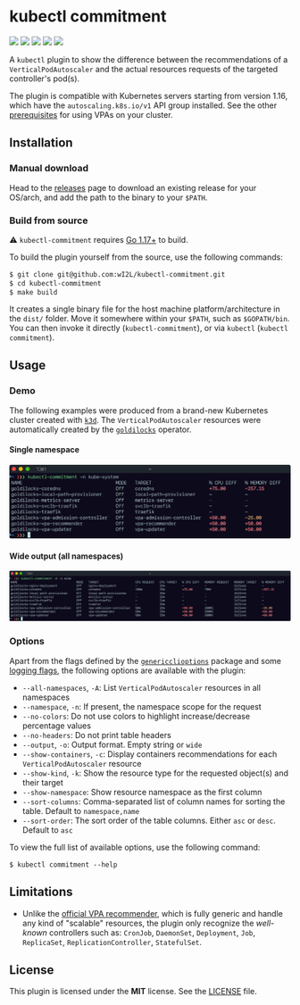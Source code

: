 # kubectl commitment

<p align="left">
    <a href="https://github.com/wI2L/kubectl-commitment/actions"><img src="https://github.com/wI2L/kubectl-commitment/workflows/ci/badge.svg"></a>
    <a href="https://goreportcard.com/report/github.com/wI2L/kubectl-commitment"><img src="https://goreportcard.com/badge/github.com/wI2L/kubectl-commitment"></a>
    <a href="https://github.com/wI2L/kubectl-commitment/releases"><img src="https://img.shields.io/github/v/tag/wI2L/kubectl-commitment?color=blueviolet&label=release&sort=semver"></a>
    <img src="https://codecov.io/gh/wI2L/kubectl-commitment/branch/master/graph/badge.svg?token=UTD8CW2ZS2"/>
    <a href="LICENSE"><img src="https://img.shields.io/badge/License-MIT-blue.svg"></a>
</p>

A `kubectl` plugin to show the difference between the recommendations of a `VerticalPodAutoscaler` and the actual resources requests of the targeted controller's pod(s).

The plugin is compatible with Kubernetes servers starting from version 1.16, which have the `autoscaling.k8s.io/v1` API group installed. See the other [prerequisites](https://github.com/kubernetes/autoscaler/tree/master/vertical-pod-autoscaler#prerequisites) for using VPAs on your cluster.

## Installation

### Manual download

Head to the [releases](https://github.com/wI2L/kubectl-commitment/releases) page to download an existing release for your OS/arch, and add the path to the binary to your `$PATH`.

### Build from source

:warning: `kubectl-commitment` requires [Go 1.17+](https://golang.org/doc/install) to build.

To build the plugin yourself from the source, use the following commands:

```shell
$ git clone git@github.com:wI2L/kubectl-commitment.git
$ cd kubectl-commitment
$ make build
```

It creates a single binary file for the host machine platform/architecture in the `dist/` folder. Move it somewhere within your `$PATH`, such as `$GOPATH/bin`. You can then invoke it directly (`kubectl-commitment`), or via `kubectl` (`kubectl commitment`).

## Usage

### Demo

The following examples were produced from a brand-new Kubernetes cluster created with [`k3d`](https://k3d.io/v5.2.2/). The `VerticalPodAutoscaler` resources were automatically created by the [`goldilocks`](https://github.com/FairwindsOps/goldilocks) operator.

#### Single namespace

![example1](assets/example1.png)

#### Wide output (all namespaces)

![example2](assets/example2.png)

### Options

Apart from the flags defined by the [`genericclioptions`](https://pkg.go.dev/k8s.io/cli-runtime/pkg/genericclioptions) package and some [logging flags](https://github.com/kubernetes/enhancements/tree/master/keps/sig-instrumentation/2845-deprecate-klog-specific-flags-in-k8s-components), the following options are available with the plugin:
- `--all-namespaces`, `-A`: List `VerticalPodAutoscaler` resources in all namespaces
- `--namespace`, `-n`: If present, the namespace scope for the request
- `--no-colors`: Do not use colors to highlight increase/decrease percentage values
- `--no-headers`: Do not print table headers
- `--output`, `-o`: Output format. Empty string or `wide`
- `--show-containers`, `-c`: Display containers recommendations for each `VerticalPodAutoscaler` resource
- `--show-kind`, `-k`: Show the resource type for the requested object(s) and their target
- `--show-namespace`: Show resource namespace as the first column
- `--sort-columns`: Comma-separated list of column names for sorting the table. Default to `namespace,name`
- `--sort-order`: The sort order of the table columns. Either `asc` or `desc`. Default to `asc`

To view the full list of available options, use the following command:

```shell
$ kubectl commitment --help
```

## Limitations

- Unlike the [official VPA recommender](https://github.com/kubernetes/autoscaler/blob/master/vertical-pod-autoscaler/pkg/recommender/README.md), which is fully generic and handle any kind of "scalable" resources, the plugin only recognize the *well-known* controllers such as: `CronJob`, `DaemonSet`, `Deployment`, `Job`, `ReplicaSet`, `ReplicationController`, `StatefulSet`.

## License

This plugin is licensed under the **MIT** license. See the [LICENSE](LICENSE) file.